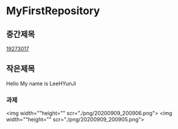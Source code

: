 # MyFirstRepository

## 중간제목
[19273017](https://github.com/Leehyunjji/FirstRepository/edit/master/README.md)

## 작은제목
Hello My name is LeeHYunJi

### 과제
<img width=""height="" scr="./png/20200909_200906.png"> </img>
<img width=""height="" scr="./png/20200909_200905.png"> </img>
